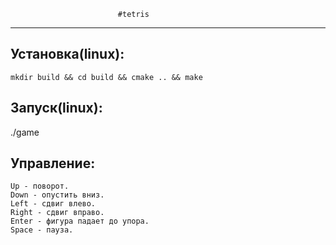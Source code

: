 							#tetris
------------
Установка(linux):
------------
	mkdir build && cd build && cmake .. && make
Запуск(linux):
------------
./game

Управление:
------------
	Up - поворот.
	Down - опустить вниз.
	Left - сдвиг влево.
	Right - сдвиг вправо.
	Enter - фигура падает до упора.
	Space - пауза.